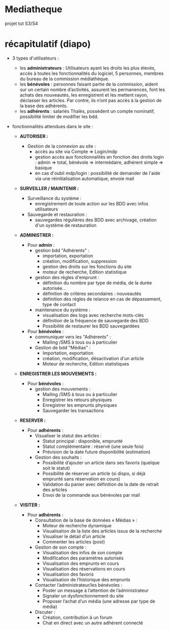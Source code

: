 # Mediatheque

projet tut S3/S4

# récapitulatif (diapo)

- 3 types d'utilisateurs :

    -  les **administrateurs** : Utilisateurs ayant les droits les plus élevés, accès à toutes les fonctionnalités du logiciel, 5       personnes, membres du bureau de la commission médiathèque.
    -  les **bénévoles** : personnes faisant partie de la commission, aident sur un certain nombre d’activités, assurent les permanences, font les achats des nouveautés, les enregistrent et les mettent rayon, déclasser les articles. Par contre, ils n’ont pas accès à la gestion de la base des adhérents.
    -  les **adhérents** : salariés Thalès, possèdent un compte nominatif, possibilité limiter de modifier les bdd.
      

- fonctionnalités attendues dans le site :

     - **AUTORISER :**
        - Gestion de la connexion au site :
          - accès au site via Compte =>  Login/mdp
          - gestion accès aux fonctionnalités en fonction des droits login : admin => total, bénévole => intermédaire, adhérent simple => basique
          - en cas d'oubli mdp/login : possibilité de demander de l'aide via une réinitialisation automatique, envoie mail
            
     - **SURVEILLER / MAINTENIR :**
        - Surveillance du système : 
          - enregistrement de toute action sur les BDD avec infos utilisateurs
        - Sauvegarde et restauration : 
          - sauvegardes régulières des BDD avec archivage, création d'un système de restauration
            
     - **ADMINISTRER :** 
        - Pour **admin** : 
          - gestion bdd "Adhérents" :
             - importation, exportation
             - création, modification, suppression
             - gestion des droits sur les fonctions du site
             - moteur de recherche, Edition statistique
          - gestion des règles d'emprunt :
             - définition du nombre par type de média, de la durée autorisée...
             - définition de critères secondaires : nouveautés
             - définition des règles de relance en cas de dépassement, type de contact
           - maintenance du système :
             - visualisation des logs avec recherche mots-clés
             - définition de la fréquence de sauvegarde des BDD
             - Possibilité de restaurer les BDD sauvegardées
        - Pour **bénévoles** : 
           - communiquer vers les "Adhérents" :
             - Mailing /SMS à tous ou à particulier
           - Gestion de bdd "Médias" :
             - Importation, exportation
             - création, modification, désactivation d'un article
             - Moteur de recherche, Edition statistiques 
              
     - **ENREGISTRER LES MOUVEMENTS :** 
        - Pour **bénévoles** : 
           - gestion des mouvements :
             - Mailing /SMS à tous ou à particulier
             - Enregistrer les retours physiques
             - Enregistrer les emprunts physiques
             - Sauvegarder les transactions  
             
     - **RESERVER :** 
        - Pour **adhérents** : 
           - Visualiser le statut des articles :
             - Statut principal : disponible, emprunté
             - Statut complémentaire : réservé (une seule fois)
             - Prévision de la date future disponibilité (estimation)
           - Gestion des souhaits :
             - Possibilité d’ajouter un article dans ses favoris (quelque soit le statut)
             - Possibilité de réserver un article (si dispo, si déjà emprunté sans réservation en cours)
             - Validation du panier avec définition de la date de retrait des articles
             - Envoi de la commande aux bénévoles par mail
             
     - **VISITER :** 
        - Pour **adhérents** : 
           - Consultation de la base de données « Médias » :
             - Moteur de recherche dynamique
             - Visualisation de la liste des articles issus de la recherche
             - Visualiser le détail d’un article
             - Commenter les articles (post)
           - Gestion de son compte :
             - Visualisation des infos de son compte
             - Modification des paramètres autorisés
             - Visualisation des emprunts en cours
             - Visualisation des réservations en cours
             - Visualisation des favoris
             - Visualisation de l’historique des emprunts
           - Contacter l’administrateur/les bénévoles :
             - Poster un message à l’attention de l’administrateur
             - Signaler un dysfonctionnement du site
             - Proposer l’achat d’un média (une adresse par type de média)
           - Discuter :
             - Création, contribution à un forum
             - Chat en direct avec un autre adhérent connecté
      
 
      
